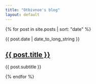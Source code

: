 ```yaml
---
title: "Otbivnoe's blog"
layout: default
---
```


{% for post in site.posts | sort: "date" %}
<article class ="article">
	<p class="article-date">{{ post.date | date_to_long_string }}</p>
	<h1 class="article-title"><a href={{ post.url }}>{{ post.title }}</a></h1>
	<p class="article-description">{{ post.subtitle }}</h1>
</article>
{% endfor %}
